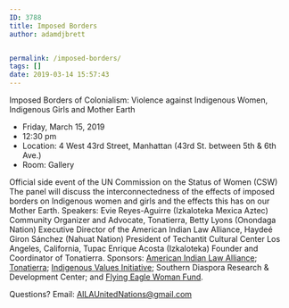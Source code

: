 ```yaml
---
ID: 3788
title: Imposed Borders
author: adamdjbrett


permalink: /imposed-borders/
tags: []
date: 2019-03-14 15:57:43
---
```

Imposed Borders of Colonialism: Violence against Indigenous Women, Indigenous Girls and Mother Earth

*   Friday, March 15, 2019
*   12:30 pm
*   Location: 4 West 43rd Street, Manhattan (43rd St. between 5th & 6th Ave.)
*   Room: Gallery

Official side event of the UN Commission on the Status of Women (CSW) The panel will discuss the interconnectedness of the effects of imposed borders on Indigenous women and girls and the effects this has on our Mother Earth. Speakers: Evie Reyes-Aguirre (Izkaloteka Mexica Aztec) Community Organizer and Advocate, Tonatierra, Betty Lyons (Onondaga Nation) Executive Director of the American Indian Law Alliance, Haydeé Giron Sánchez (Nahuat Nation) President of Techantit Cultural Center Los Angeles, California, Tupac Enrique Acosta (Izkaloteka) Founder and Coordinator of Tonatierra. Sponsors: [American Indian Law Alliance](http://aila.ngo); [Tonatierra](http://www.tonatierra.org/); [Indigenous Values Initiative](http://indigenousvalues.org); Southern Diaspora Research & Development Center; and [Flying Eagle Woman Fund](http://flyingeaglewomanfund.org/).

Questions? Email: <AILAUnitedNations@gmail.com>
